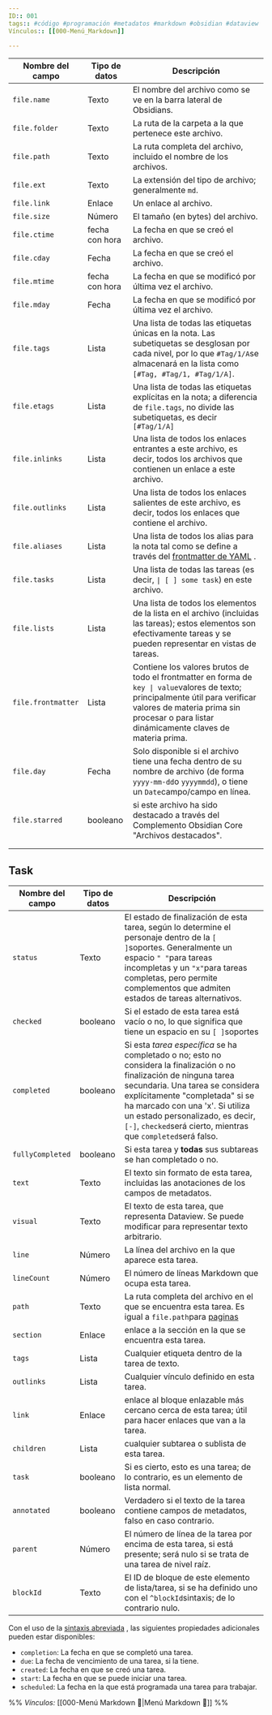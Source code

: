 ```yaml
---
ID:: 001
tags:: #código #programación #metadatos #markdown #obsidian #dataview
Vínculos:: [[000-Menú_Markdown]]
 
---
```


| Nombre del campo   | Tipo de datos  | Descripción                                                                                                                                                                                                                  |
| ------------------ | -------------- | ---------------------------------------------------------------------------------------------------------------------------------------------------------------------------------------------------------------------------- |
| `file.name`        | Texto          | El nombre del archivo como se ve en la barra lateral de Obsidians.                                                                                                                                                           |
| `file.folder`      | Texto          | La ruta de la carpeta a la que pertenece este archivo.                                                                                                                                                                       |
| `file.path`        | Texto          | La ruta completa del archivo, incluido el nombre de los archivos.                                                                                                                                                            |
| `file.ext`         | Texto          | La extensión del tipo de archivo; generalmente `md`.                                                                                                                                                                         |
| `file.link`        | Enlace         | Un enlace al archivo.                                                                                                                                                                                                        |
| `file.size`        | Número         | El tamaño (en bytes) del archivo.                                                                                                                                                                                            |
| `file.ctime`       | fecha con hora | La fecha en que se creó el archivo.                                                                                                                                                                                          |
| `file.cday`        | Fecha          | La fecha en que se creó el archivo.                                                                                                                                                                                          |
| `file.mtime`       | fecha con hora | La fecha en que se modificó por última vez el archivo.                                                                                                                                                                       |
| `file.mday`        | Fecha          | La fecha en que se modificó por última vez el archivo.                                                                                                                                                                       |
| `file.tags`        | Lista          | Una lista de todas las etiquetas únicas en la nota. Las subetiquetas se desglosan por cada nivel, por lo que `#Tag/1/A`se almacenará en la lista como `[#Tag, #Tag/1, #Tag/1/A]`.                                            |
| `file.etags`       | Lista          | Una lista de todas las etiquetas explícitas en la nota; a diferencia de `file.tags`, no divide las subetiquetas, es decir `[#Tag/1/A]`                                                                                       |
| `file.inlinks`     | Lista          | Una lista de todos los enlaces entrantes a este archivo, es decir, todos los archivos que contienen un enlace a este archivo.                                                                                                |
| `file.outlinks`    | Lista          | Una lista de todos los enlaces salientes de este archivo, es decir, todos los enlaces que contiene el archivo.                                                                                                               |
| `file.aliases`     | Lista          | Una lista de todos los alias para la nota tal como se define a través del [frontmatter de YAML](https://help.obsidian.md/How+to/Add+aliases+to+note) .                                                                       |
| `file.tasks`       | Lista          | Una lista de todas las tareas (es decir, `\| [ ] some task`) en este archivo.                                                                                                                                                |
| `file.lists`       | Lista          | Una lista de todos los elementos de la lista en el archivo (incluidas las tareas); estos elementos son efectivamente tareas y se pueden representar en vistas de tareas.                                                     |
| `file.frontmatter` | Lista          | Contiene los valores brutos de todo el frontmatter en forma de `key \| value`valores de texto; principalmente útil para verificar valores de materia prima sin procesar o para listar dinámicamente claves de materia prima. |
| `file.day`         | Fecha          | Solo disponible si el archivo tiene una fecha dentro de su nombre de archivo (de forma `yyyy-mm-dd`o `yyyymmdd`), o tiene un `Date`campo/campo en línea.                                                                     |
| `file.starred`     | booleano       | si este archivo ha sido destacado a través del Complemento Obsidian Core "Archivos destacados".                                                                                                                              |
|                    |                |                                                                                                                                                                                                                              |
|                    |                |                                                                                                                                                                                                                              |

## Task

| Nombre del campo | Tipo de datos | Descripción                                                                                                                                                                                                                                                                                                                        |
| ---------------- | ------------- | ---------------------------------------------------------------------------------------------------------------------------------------------------------------------------------------------------------------------------------------------------------------------------------------------------------------------------------- |
| `status`         | Texto         | El estado de finalización de esta tarea, según lo determine el personaje dentro de la `[ ]`soportes. Generalmente un espacio `" "`para tareas incompletas y un `"x"`para tareas completas, pero permite complementos que admiten estados de tareas alternativos.                                                                   |
| `checked`        | booleano      | Si el estado de esta tarea está vacío o no, lo que significa que tiene un espacio en su `[ ]`soportes                                                                                                                                                                                                                              |
| `completed`      | booleano      | Si esta _tarea específica_ se ha completado o no; esto no considera la finalización o no finalización de ninguna tarea secundaria. Una tarea se considera explícitamente "completada" si se ha marcado con una 'x'. Si utiliza un estado personalizado, es decir, `[-]`, `checked`será cierto, mientras que `completed`será falso. |
| `fullyCompleted` | booleano      | Si esta tarea y **todas** sus subtareas se han completado o no.                                                                                                                                                                                                                                                                    |
| `text`           | Texto         | El texto sin formato de esta tarea, incluidas las anotaciones de los campos de metadatos.                                                                                                                                                                                                                                          |
| `visual`         | Texto         | El texto de esta tarea, que representa Dataview. Se puede modificar para representar texto arbitrario.                                                                                                                                                                                                                             |
| `line`           | Número        | La línea del archivo en la que aparece esta tarea.                                                                                                                                                                                                                                                                                 |
| `lineCount`      | Número        | El número de líneas Markdown que ocupa esta tarea.                                                                                                                                                                                                                                                                                 |
| `path`           | Texto         | La ruta completa del archivo en el que se encuentra esta tarea. Es igual a `file.path`para [paginas](https://blacksmithgu.github.io/obsidian-dataview/annotation/metadata-pages/)                                                                                                                                                  |
| `section`        | Enlace        | enlace a la sección en la que se encuentra esta tarea.                                                                                                                                                                                                                                                                             |
| `tags`           | Lista         | Cualquier etiqueta dentro de la tarea de texto.                                                                                                                                                                                                                                                                                    |
| `outlinks`       | Lista         | Cualquier vínculo definido en esta tarea.                                                                                                                                                                                                                                                                                          |
| `link`           | Enlace        | enlace al bloque enlazable más cercano cerca de esta tarea; útil para hacer enlaces que van a la tarea.                                                                                                                                                                                                                            |
| `children`       | Lista         | cualquier subtarea o sublista de esta tarea.                                                                                                                                                                                                                                                                                       |
| `task`           | booleano      | Si es cierto, esto es una tarea; de lo contrario, es un elemento de lista normal.                                                                                                                                                                                                                                                  |
| `annotated`      | booleano      | Verdadero si el texto de la tarea contiene campos de metadatos, falso en caso contrario.                                                                                                                                                                                                                                           |
| `parent`         | Número        | El número de línea de la tarea por encima de esta tarea, si está presente; será nulo si se trata de una tarea de nivel raíz.                                                                                                                                                                                                       |
| `blockId`        | Texto         | El ID de bloque de este elemento de lista/tarea, si se ha definido uno con el `^blockId`sintaxis; de lo contrario nulo.                                                                                                                                                                                                            |

Con el uso de la [sintaxis abreviada](https://blacksmithgu.github.io/obsidian-dataview/annotation/metadata-tasks/#field-shorthands) , las siguientes propiedades adicionales pueden estar disponibles:

- `completion`: La fecha en que se completó una tarea.
- `due`: La fecha de vencimiento de una tarea, si la tiene.
- `created`: La fecha en que se creó una tarea.
- `start`: La fecha en que se puede iniciar una tarea.
- `scheduled`: La fecha en la que está programada una tarea para trabajar.

%%
*Vínculos:*
[[000-Menú Markdown 📃|Menú Markdown 📃]] 
%%